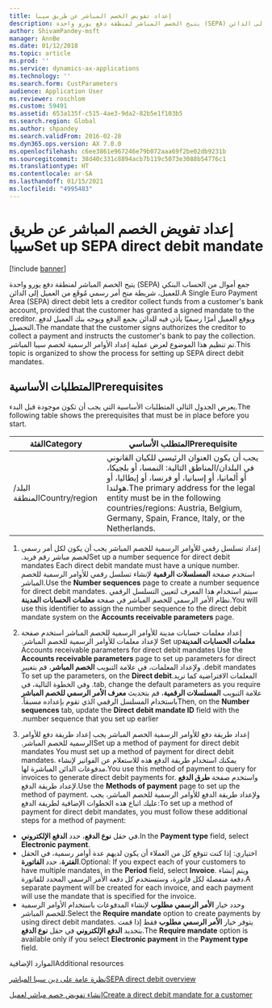 ```yaml
---
title: إعداد تفويض الخصم المباشر عن طريق سيبا‬
description: يتيح الخصم المباشر لمنطقة دفع يورو واحدة (SEPA) جمع أموال من الحساب البنكي للعميل، شريطة منح أمر رسمي مُوقَع من العميل إلى الدائن.
author: ShivamPandey-msft
manager: AnnBe
ms.date: 01/12/2018
ms.topic: article
ms.prod: ''
ms.service: dynamics-ax-applications
ms.technology: ''
ms.search.form: CustParameters
audience: Application User
ms.reviewer: roschlom
ms.custom: 59491
ms.assetid: 653a135f-c515-4ae3-9da2-82b5e1f103b5
ms.search.region: Global
ms.author: shpandey
ms.search.validFrom: 2016-02-28
ms.dyn365.ops.version: AX 7.0.0
ms.openlocfilehash: c6ee3861e967246e79b072aaa69f2be02db9231b
ms.sourcegitcommit: 38d40c331c8894acb7b119c5073e3088b54776c1
ms.translationtype: HT
ms.contentlocale: ar-SA
ms.lasthandoff: 01/15/2021
ms.locfileid: "4995483"
---
```

# <a name="set-up-sepa-direct-debit-mandate"></a><span data-ttu-id="6c2dd-103">إعداد تفويض الخصم المباشر عن طريق سيبا‬</span><span class="sxs-lookup"><span data-stu-id="6c2dd-103">Set up SEPA direct debit mandate</span></span>

[!include [banner](../includes/banner.md)]

<span data-ttu-id="6c2dd-104">يتيح الخصم المباشر لمنطقة دفع يورو واحدة (SEPA) جمع أموال من الحساب البنكي للعميل، شريطة منح أمر رسمي مُوقَع من العميل إلى الدائن.</span><span class="sxs-lookup"><span data-stu-id="6c2dd-104">A Single Euro Payment Area (SEPA) direct debit lets a creditor collect funds from a customer's bank account, provided that the customer has granted a signed mandate to the creditor.</span></span> <span data-ttu-id="6c2dd-105">ويوقع العميل أمرًا رسميًا يأذن فيه للدائن بجمع الدفع ويوجه بنك العميل لدفع التحصيل.</span><span class="sxs-lookup"><span data-stu-id="6c2dd-105">The mandate that the customer signs authorizes the creditor to collect a payment and instructs the customer's bank to pay the collection.</span></span> <span data-ttu-id="6c2dd-106">تم تنظيم هذا الموضوع لعرض عملية إعداد الأوامر الرسمية لخصم سيبا المباشر.‬</span><span class="sxs-lookup"><span data-stu-id="6c2dd-106">This topic is organized to show the process for setting up SEPA direct debit mandates.</span></span>

## <a name="prerequisites"></a><span data-ttu-id="6c2dd-107">المتطلبات الأساسية</span><span class="sxs-lookup"><span data-stu-id="6c2dd-107">Prerequisites</span></span>
<span data-ttu-id="6c2dd-108">يعرض الجدول التالي المتطلبات الأساسية التي يجب أن تكون موجودة قبل البدء.</span><span class="sxs-lookup"><span data-stu-id="6c2dd-108">The following table shows the prerequisites that must be in place before you start.</span></span>

| <span data-ttu-id="6c2dd-109">‏‏الفئة</span><span class="sxs-lookup"><span data-stu-id="6c2dd-109">Category</span></span>       | <span data-ttu-id="6c2dd-110">المتطلب الأساسي</span><span class="sxs-lookup"><span data-stu-id="6c2dd-110">Prerequisite</span></span>                                                                                                                                              |
|----------------|-----------------------------------------------------------------------------------------------------------------------------------------------------------|
| <span data-ttu-id="6c2dd-111">البلد/المنطقة</span><span class="sxs-lookup"><span data-stu-id="6c2dd-111">Country/region</span></span> | <span data-ttu-id="6c2dd-112">يجب أن يكون العنوان الرئيسي للكيان القانوني في البلدان/المناطق التالية: النمسا، أو بلجيكا، أو ألمانيا، أو إسبانيا، أو فرنسا، أو إيطاليا، أو هولندا.</span><span class="sxs-lookup"><span data-stu-id="6c2dd-112">The primary address for the legal entity must be in the following countries/regions: Austria, Belgium, Germany, Spain, France, Italy, or the Netherlands.</span></span> |

1. <span data-ttu-id="6c2dd-113">‏‫إعداد تسلسل رقمي للأوامر الرسمية للخصم المباشر‬   ‏‫يجب أن يكون لكل أمر رسمي لخصم مباشر رقم فريد.‬</span><span class="sxs-lookup"><span data-stu-id="6c2dd-113">Set up a number sequence for direct debit mandates Each direct debit mandate must have a unique number.</span></span> <span data-ttu-id="6c2dd-114">استخدم صفحة **المسلسلات الرقمية** لإنشاء تسلسل رقمي للأوامر الرسمية للخصم المباشر.</span><span class="sxs-lookup"><span data-stu-id="6c2dd-114">Use the **Number sequences** page to create a number sequence for direct debit mandates.</span></span> <span data-ttu-id="6c2dd-115">سيتم استخدام هذا المعرف لتعيين التسلسل الرقمي نظام الأمر الرسمي للخصم المباشر في صفحة **معلمات الحسابات المدينة**.</span><span class="sxs-lookup"><span data-stu-id="6c2dd-115">You will use this identifier to assign the number sequence to the direct debit mandate system on the **Accounts receivable parameters** page.</span></span>

2. <span data-ttu-id="6c2dd-116">‏‫إعداد معلمات حسابات مدينة ‏‫للأوامر الرسمية للخصم المباشر‬    ‏‫استخدم صفحة **معلمات الحسابات المدينة‬‏‫** لإعداد معلمات للأوامر الرسمية للخصم المباشر.‬</span><span class="sxs-lookup"><span data-stu-id="6c2dd-116">Set up Accounts receivable parameters for direct debit mandates Use the **Accounts receivable parameters** page to set up parameters for direct debit mandates.</span></span> <span data-ttu-id="6c2dd-117">‏‫ولإعداد المعلمات، في علامة التبويب **الخصم المباشر**، قم بتغيير المعلمات الافتراضية كما تريد.</span><span class="sxs-lookup"><span data-stu-id="6c2dd-117">To set up the parameters, on the **Direct debit** tab, change the default parameters as you require.</span></span> <span data-ttu-id="6c2dd-118">وفي الخطوة التالية، في علامة التبويب **‬‏‫المسلسلات الرقمية**‬‏‫، قم بتحديث **معرف الأمر الرسمي للخصم المباشر** باستخدام المسلسل الرقمي الذي تقوم بإعداده مسبقاً.‬</span><span class="sxs-lookup"><span data-stu-id="6c2dd-118">Then, on the **Number sequences** tab, update the **Direct debit mandate ID** field with the number sequence that you set up earlier.</span></span>

3. <span data-ttu-id="6c2dd-119">‏‫إعداد طريقة دفع للأوامر الرسمية الخصم المباشر‬    ‏‫يجب إعداد طريقة دفع للأوامر الرسمية للخصم المباشر.‬</span><span class="sxs-lookup"><span data-stu-id="6c2dd-119">Set up a method of payment for direct debit mandates You must set up a method of payment for direct debit mandates.</span></span> <span data-ttu-id="6c2dd-120">يمكنك استخدام طريقة الدفع هذه للاستعلام عن الفواتير لإنشاء مدفوعات الدائن المباشرة لها.</span><span class="sxs-lookup"><span data-stu-id="6c2dd-120">You use this method of payment to query for invoices to generate direct debit payments for.</span></span> <span data-ttu-id="6c2dd-121">واستخدم صفحة **طرق الدفع** لإعداد طريقة الدفع.</span><span class="sxs-lookup"><span data-stu-id="6c2dd-121">Use the **Methods of payment** page to set up the method of payment.</span></span> <span data-ttu-id="6c2dd-122">ولإعداد طريقة الدفع للأوامر الرسمية للخصم المباشر، يجب عليك اتباع هذه الخطوات الإضافية لطريقة الدفع:</span><span class="sxs-lookup"><span data-stu-id="6c2dd-122">To set up a method of payment for direct debit mandates, you must follow these additional steps for a method of payment:</span></span>

-   <span data-ttu-id="6c2dd-123">في حقل **نوع الدفع**، حدد **الدفع الإلكتروني**.</span><span class="sxs-lookup"><span data-stu-id="6c2dd-123">In the **Payment type** field, select **Electronic payment**.</span></span>
-   <span data-ttu-id="6c2dd-124">اختياري: إذا كنت تتوقع كل من العملاء أن يكون لديهم عدة أوامر رسمية، في الحقل **الفترة‬**، حدد **الفاتورة**.</span><span class="sxs-lookup"><span data-stu-id="6c2dd-124">Optional: If you expect each of your customers to have multiple mandates, in the **Period** field, select **Invoice**.</span></span> <span data-ttu-id="6c2dd-125">ويتم إنشاء دفعة منفصلة لكل فاتورة، وستستخدم كل دفعة الأمر الرسمي المحدد للفاتورة.‬</span><span class="sxs-lookup"><span data-stu-id="6c2dd-125">A separate payment will be created for each invoice, and each payment will use the mandate that is specified for the invoice.</span></span>
-   <span data-ttu-id="6c2dd-126">وحدد خيار **الأمر الرسمي مطلوب** لإنشاء المدفوعات باستخدام الأوامر الرسمية للخصم المباشر.</span><span class="sxs-lookup"><span data-stu-id="6c2dd-126">Select the **Require mandate** option to create payments by using direct debit mandates.</span></span> <span data-ttu-id="6c2dd-127">يتوفر خيار **الأمر الرسمي مطلوب** فقط إذا قمت بتحديد **الدفع الإلكتروني** في حقل **نوع الدفع**.</span><span class="sxs-lookup"><span data-stu-id="6c2dd-127">The **Require mandate** option is available only if you select **Electronic payment** in the **Payment type** field.</span></span>

<span data-ttu-id="6c2dd-128">الموارد الإضافية</span><span class="sxs-lookup"><span data-stu-id="6c2dd-128">Additional resources</span></span>

[<span data-ttu-id="6c2dd-129">نظرة عامة على دين سيبا المباشر</span><span class="sxs-lookup"><span data-stu-id="6c2dd-129">SEPA direct debit overview</span></span>](sepa-direct-debit-overview.md) 

[<span data-ttu-id="6c2dd-130">إنشاء تفويض خصم مباشر لعميل</span><span class="sxs-lookup"><span data-stu-id="6c2dd-130">Create a direct debit mandate for a customer</span></span>](tasks/create-direct-debit-mandate-customer.md) 

